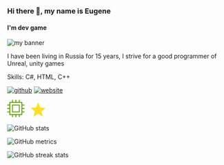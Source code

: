### Hi there 👋, my name is Eugene
#### I'm dev game

![my banner]([https://github.com/nelivv/image/blob/main/Banner-min%20(2).png](https://post-images.org/photo-page.php?photo=yORPhTdo))

I have been living in Russia for 15 years, I strive for a good programmer of Unreal, unity games

Skills: C#, HTML, C++



[<img src='https://cdn.jsdelivr.net/npm/simple-icons@3.0.1/icons/github.svg' alt='github' height='40'>](https://github.com/nelivv)  [<img src='https://cdn.jsdelivr.net/npm/simple-icons@3.0.1/icons/icloud.svg' alt='website' height='40'>](https://nelivv.github.io/index.html)  

<a href='https://docs.github.com/en/developers'><img src='https://raw.githubusercontent.com/acervenky/animated-github-badges/master/assets/devbadge.gif' width='40' height='40'></a> <a href='https://stars.github.com/'><img src='https://raw.githubusercontent.com/acervenky/animated-github-badges/master/assets/starbadge.gif' width='35' height='35'></a> 

![GitHub stats](https://github-readme-stats.vercel.app/api?username=nelivv&show_icons=true)  

![GitHub metrics](https://metrics.lecoq.io/nelivv)  

![GitHub streak stats](https://streak-stats.demolab.com/?user=nelivv)  

